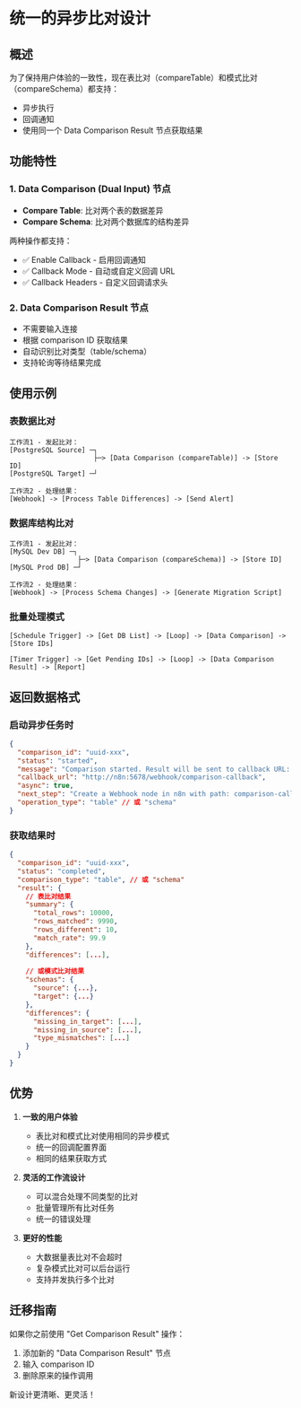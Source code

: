 # 统一的异步比对设计

## 概述

为了保持用户体验的一致性，现在表比对（compareTable）和模式比对（compareSchema）都支持：
- 异步执行
- 回调通知
- 使用同一个 Data Comparison Result 节点获取结果

## 功能特性

### 1. Data Comparison (Dual Input) 节点
- **Compare Table**: 比对两个表的数据差异
- **Compare Schema**: 比对两个数据库的结构差异

两种操作都支持：
- ✅ Enable Callback - 启用回调通知
- ✅ Callback Mode - 自动或自定义回调 URL
- ✅ Callback Headers - 自定义回调请求头

### 2. Data Comparison Result 节点
- 不需要输入连接
- 根据 comparison ID 获取结果
- 自动识别比对类型（table/schema）
- 支持轮询等待结果完成

## 使用示例

### 表数据比对
```
工作流1 - 发起比对：
[PostgreSQL Source] ─┐
                     ├─> [Data Comparison (compareTable)] -> [Store ID]
[PostgreSQL Target] ─┘

工作流2 - 处理结果：
[Webhook] -> [Process Table Differences] -> [Send Alert]
```

### 数据库结构比对
```
工作流1 - 发起比对：
[MySQL Dev DB] ─┐
                 ├─> [Data Comparison (compareSchema)] -> [Store ID]
[MySQL Prod DB] ─┘

工作流2 - 处理结果：
[Webhook] -> [Process Schema Changes] -> [Generate Migration Script]
```

### 批量处理模式
```
[Schedule Trigger] -> [Get DB List] -> [Loop] -> [Data Comparison] -> [Store IDs]

[Timer Trigger] -> [Get Pending IDs] -> [Loop] -> [Data Comparison Result] -> [Report]
```

## 返回数据格式

### 启动异步任务时
```json
{
  "comparison_id": "uuid-xxx",
  "status": "started",
  "message": "Comparison started. Result will be sent to callback URL: http://n8n:5678/webhook/comparison-callback",
  "callback_url": "http://n8n:5678/webhook/comparison-callback",
  "async": true,
  "next_step": "Create a Webhook node in n8n with path: comparison-callback",
  "operation_type": "table" // 或 "schema"
}
```

### 获取结果时
```json
{
  "comparison_id": "uuid-xxx",
  "status": "completed",
  "comparison_type": "table", // 或 "schema"
  "result": {
    // 表比对结果
    "summary": {
      "total_rows": 10000,
      "rows_matched": 9990,
      "rows_different": 10,
      "match_rate": 99.9
    },
    "differences": [...],
    
    // 或模式比对结果
    "schemas": {
      "source": {...},
      "target": {...}
    },
    "differences": {
      "missing_in_target": [...],
      "missing_in_source": [...],
      "type_mismatches": [...]
    }
  }
}
```

## 优势

1. **一致的用户体验**
   - 表比对和模式比对使用相同的异步模式
   - 统一的回调配置界面
   - 相同的结果获取方式

2. **灵活的工作流设计**
   - 可以混合处理不同类型的比对
   - 批量管理所有比对任务
   - 统一的错误处理

3. **更好的性能**
   - 大数据量表比对不会超时
   - 复杂模式比对可以后台运行
   - 支持并发执行多个比对

## 迁移指南

如果你之前使用 "Get Comparison Result" 操作：
1. 添加新的 "Data Comparison Result" 节点
2. 输入 comparison ID
3. 删除原来的操作调用

新设计更清晰、更灵活！